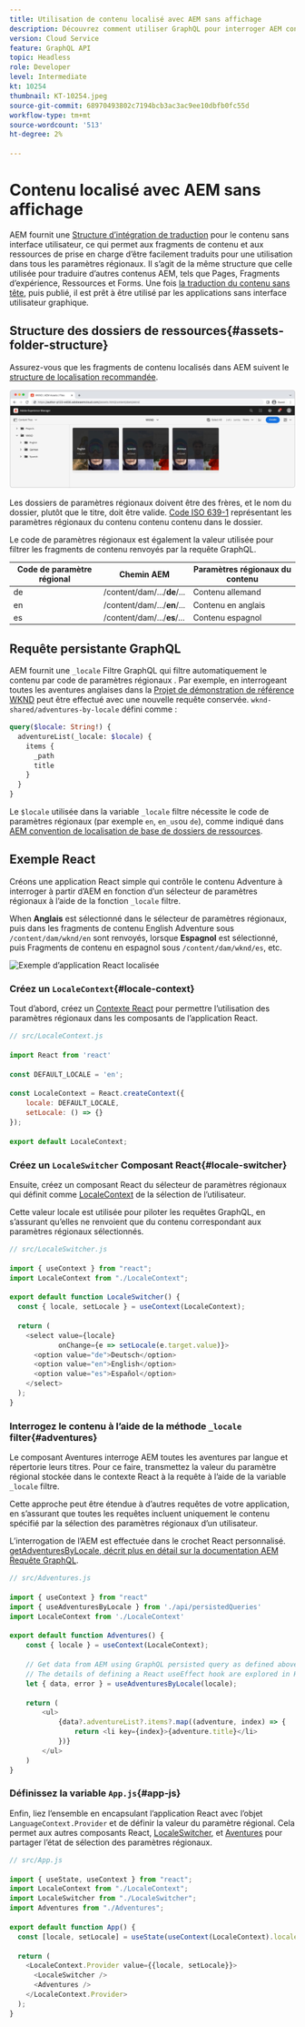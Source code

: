 ```yaml
---
title: Utilisation de contenu localisé avec AEM sans affichage
description: Découvrez comment utiliser GraphQL pour interroger AEM contenu localisé.
version: Cloud Service
feature: GraphQL API
topic: Headless
role: Developer
level: Intermediate
kt: 10254
thumbnail: KT-10254.jpeg
source-git-commit: 68970493802c7194bcb3ac3ac9ee10dbfb0fc55d
workflow-type: tm+mt
source-wordcount: '513'
ht-degree: 2%

---
```



# Contenu localisé avec AEM sans affichage

AEM fournit une [Structure d’intégration de traduction](https://experienceleague.adobe.com/docs/experience-manager-cloud-service/content/sites/administering/reusing-content/translation/integration-framework.html) pour le contenu sans interface utilisateur, ce qui permet aux fragments de contenu et aux ressources de prise en charge d’être facilement traduits pour une utilisation dans tous les paramètres régionaux. Il s’agit de la même structure que celle utilisée pour traduire d’autres contenus AEM, tels que Pages, Fragments d’expérience, Ressources et Forms. Une fois [la traduction du contenu sans tête](https://experienceleague.adobe.com/docs/experience-manager-cloud-service/content/headless/journeys/translation/overview.html?lang=fr), puis publié, il est prêt à être utilisé par les applications sans interface utilisateur graphique.

## Structure des dossiers de ressources{#assets-folder-structure}

Assurez-vous que les fragments de contenu localisés dans AEM suivent le [structure de localisation recommandée](https://experienceleague.adobe.com/docs/experience-manager-cloud-service/content/headless/journeys/translation/getting-started.html#recommended-structure).

![Dossiers de ressources AEM localisés](./assets/localized-content/asset-folders.jpg)

Les dossiers de paramètres régionaux doivent être des frères, et le nom du dossier, plutôt que le titre, doit être valide. [Code ISO 639-1](https://en.wikipedia.org/wiki/List_of_ISO_639-1_codes) représentant les paramètres régionaux du contenu contenu contenu dans le dossier.

Le code de paramètres régionaux est également la valeur utilisée pour filtrer les fragments de contenu renvoyés par la requête GraphQL.

| Code de paramètre régional | Chemin AEM | Paramètres régionaux du contenu |
|--------------------------------|----------|----------|
| de | /content/dam/.../**de**/... | Contenu allemand |
| en | /content/dam/.../**en**/... | Contenu en anglais |
| es | /content/dam/.../**es**/... | Contenu espagnol |

## Requête persistante GraphQL

AEM fournit une `_locale` Filtre GraphQL qui filtre automatiquement le contenu par code de paramètres régionaux . Par exemple, en interrogeant toutes les aventures anglaises dans la [Projet de démonstration de référence WKND](https://experienceleague.adobe.com/docs/experience-manager-cloud-service/content/onboarding/demo-add-on/create-site.html) peut être effectué avec une nouvelle requête conservée. `wknd-shared/adventures-by-locale` défini comme :

```graphql
query($locale: String!) {
  adventureList(_locale: $locale) {
    items {      
      _path
      title
    }
  }
}
```

Le `$locale` utilisée dans la variable `_locale` filtre nécessite le code de paramètres régionaux (par exemple `en`, `en_us`ou `de`), comme indiqué dans [AEM convention de localisation de base de dossiers de ressources](#assets-folder-structure).

## Exemple React

Créons une application React simple qui contrôle le contenu Adventure à interroger à partir d’AEM en fonction d’un sélecteur de paramètres régionaux à l’aide de la fonction `_locale` filtre.

When __Anglais__ est sélectionné dans le sélecteur de paramètres régionaux, puis dans les fragments de contenu English Adventure sous `/content/dam/wknd/en` sont renvoyés, lorsque __Espagnol__ est sélectionné, puis Fragments de contenu en espagnol sous `/content/dam/wknd/es`, etc.

![Exemple d’application React localisée](./assets/localized-content/react-example.png)

### Créez un `LocaleContext`{#locale-context}

Tout d’abord, créez un [Contexte React](https://reactjs.org/docs/context.html) pour permettre l’utilisation des paramètres régionaux dans les composants de l’application React.

```javascript
// src/LocaleContext.js

import React from 'react'

const DEFAULT_LOCALE = 'en';

const LocaleContext = React.createContext({
    locale: DEFAULT_LOCALE, 
    setLocale: () => {}
});

export default LocaleContext;
```

### Créez un `LocaleSwitcher` Composant React{#locale-switcher}

Ensuite, créez un composant React du sélecteur de paramètres régionaux qui définit comme [LocaleContext](#locale-context) de la sélection de l’utilisateur.

Cette valeur locale est utilisée pour piloter les requêtes GraphQL, en s’assurant qu’elles ne renvoient que du contenu correspondant aux paramètres régionaux sélectionnés.

```javascript
// src/LocaleSwitcher.js

import { useContext } from "react";
import LocaleContext from "./LocaleContext";

export default function LocaleSwitcher() {
  const { locale, setLocale } = useContext(LocaleContext);

  return (
    <select value={locale}
            onChange={e => setLocale(e.target.value)}>
      <option value="de">Deutsch</option>
      <option value="en">English</option>
      <option value="es">Español</option>
    </select>
  );
}
```

### Interrogez le contenu à l’aide de la méthode `_locale` filter{#adventures}

Le composant Aventures interroge AEM toutes les aventures par langue et répertorie leurs titres. Pour ce faire, transmettez la valeur du paramètre régional stockée dans le contexte React à la requête à l’aide de la variable `_locale` filtre.

Cette approche peut être étendue à d’autres requêtes de votre application, en s’assurant que toutes les requêtes incluent uniquement le contenu spécifié par la sélection des paramètres régionaux d’un utilisateur.

L’interrogation de l’AEM est effectuée dans le crochet React personnalisé. [getAdventuresByLocale, décrit plus en détail sur la documentation AEM Requête GraphQL](./aem-headless-sdk.md).

```javascript
// src/Adventures.js

import { useContext } from "react"
import { useAdventuresByLocale } from './api/persistedQueries'
import LocaleContext from './LocaleContext'

export default function Adventures() {
    const { locale } = useContext(LocaleContext);

    // Get data from AEM using GraphQL persisted query as defined above 
    // The details of defining a React useEffect hook are explored in How to > AEM Headless SDK
    let { data, error } = useAdventuresByLocale(locale);

    return (
        <ul>
            {data?.adventureList?.items?.map((adventure, index) => { 
                return <li key={index}>{adventure.title}</li>
            })}
        </ul>
    )
}
```

### Définissez la variable `App.js`{#app-js}

Enfin, liez l’ensemble en encapsulant l’application React avec l’objet `LanguageContext.Provider` et de définir la valeur du paramètre régional. Cela permet aux autres composants React, [LocaleSwitcher](#locale-switcher), et [Aventures](#adventures) pour partager l’état de sélection des paramètres régionaux.

```javascript
// src/App.js

import { useState, useContext } from "react";
import LocaleContext from "./LocaleContext";
import LocaleSwitcher from "./LocaleSwitcher";
import Adventures from "./Adventures";

export default function App() {
  const [locale, setLocale] = useState(useContext(LocaleContext).locale);

  return (
    <LocaleContext.Provider value={{locale, setLocale}}>
      <LocaleSwitcher />
      <Adventures />
    </LocaleContext.Provider>
  );
}
```
